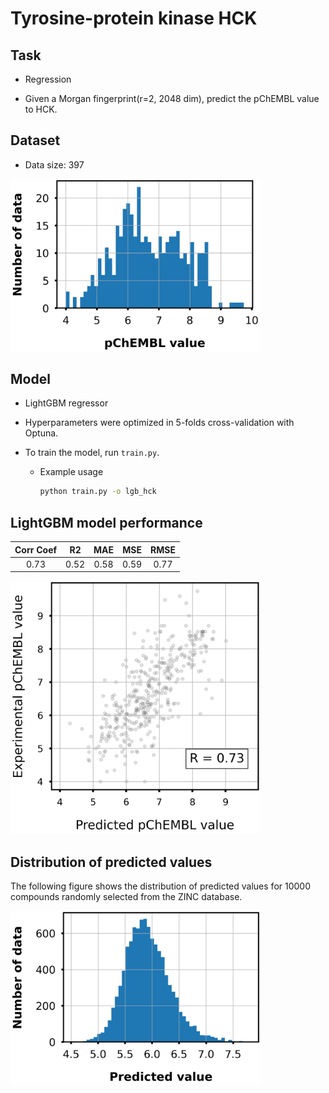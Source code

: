 # Tyrosine-protein kinase HCK

## Task

- Regression

- Given a Morgan fingerprint(r=2, 2048 dim), predict the pChEMBL value to HCK.

## Dataset

- Data size: 397

<div align="left">
    <img src="img/data_distribution.png" width="400">
</div>

## Model

- LightGBM regressor

- Hyperparameters were optimized in 5-folds cross-validation with Optuna.

- To train the model, run `train.py`.
    - Example usage
        ```bash
        python train.py -o lgb_hck
        ```

## LightGBM model performance

|Corr Coef|R2|MAE|MSE|RMSE|
|:----:|:----:|:----:|:----:|:----:|
|0.73|0.52|0.58|0.59|0.77|

<div align="left">
      <img src="img/scatter_plot.png" width="400">
</div>

## Distribution of predicted values

The following figure shows the distribution of predicted values for 10000 compounds randomly selected from the ZINC database.

<div align="left">
    <img src="img/pred_distribution.png" width="400">
</div>